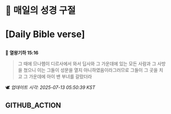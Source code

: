 # 🙏 매일의 성경 구절
# [Daily Bible verse]
##
<!-- START_BIBLE_VERSE -->
📖 **열왕기하 15:16**
> 그 때에 므나헴이 디르사에서 와서 딥사와 그 가운데에 있는 모든 사람과 그 사방을 쳤으니 이는 그들이 성문을 열지 아니하였음이라그러므로 그들이 그 곳을 치고 그 가운데에 아이 밴 부녀를 갈랐더라

🕊️ _업데이트 시각: 2025-07-13 05:50:39 KST_
  <!-- END_BIBLE_VERSE -->
## GITHUB_ACTION
